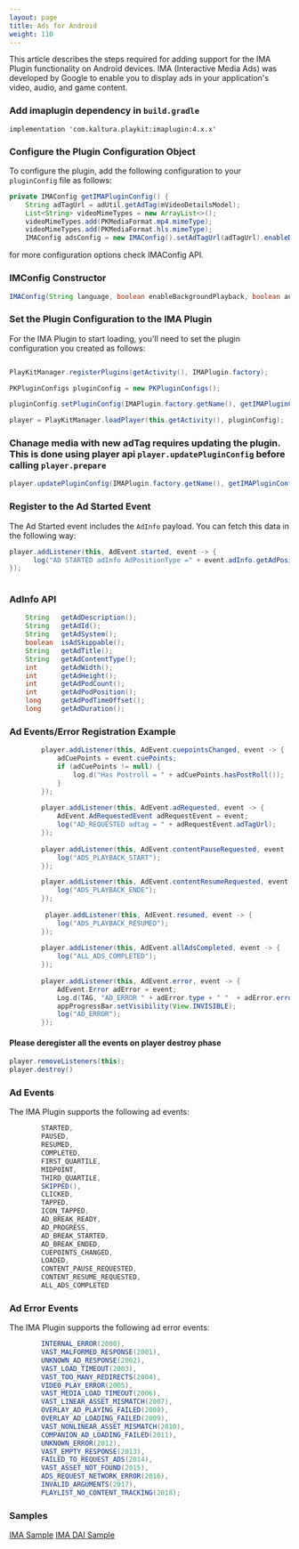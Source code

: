 ```yaml
---
layout: page
title: Ads for Android
weight: 110
---
```

This article describes the steps required for adding support for the IMA Plugin functionality on Android devices. IMA (Interactive Media Ads) was developed by Google to enable you to display ads in your application's video, audio, and game content.

### Add imaplugin dependency in `build.gradle` 

```
implementation 'com.kaltura.playkit:imaplugin:4.x.x'
```
### Configure the Plugin Configuration Object  

To configure the plugin, add the following configuration to your `pluginConfig` file as follows:

```java
private IMAConfig getIMAPluginConfig() {
    String adTagUrl = adUtil.getAdTag(mVideoDetailsModel);
    List<String> videoMimeTypes = new ArrayList<>();
    videoMimeTypes.add(PKMediaFormat.mp4.mimeType);
    videoMimeTypes.add(PKMediaFormat.hls.mimeType);
    IMAConfig adsConfig = new IMAConfig().setAdTagUrl(adTagUrl).enableDebugMode(false).setVideoMimeTypes(videoMimeTypes);
```

for more configuration options check IMAConfig API.

### IMConfig Constructor  

```java
IMAConfig(String language, boolean enableBackgroundPlayback, boolean autoPlayAdBreaks, int videoBitrate, List<String> videoMimeTypes, String adTagUrl, boolean adAttribution, boolean adCountDown)
```

### Set the Plugin Configuration to the IMA Plugin  

For the IMA Plugin to start loading, you'll need to set the plugin configuration you created as follows:

```java

PlayKitManager.registerPlugins(getActivity(), IMAPlugin.factory);

PKPluginConfigs pluginConfig = new PKPluginConfigs();

pluginConfig.setPluginConfig(IMAPlugin.factory.getName(), getIMAPluginConfig());

player = PlayKitManager.loadPlayer(this.getActivity(), pluginConfig);

```

### Chanage media with new adTag requires updating the plugin. This is done using player api `player.updatePluginConfig` before calling `player.prepare`

```java
player.updatePluginConfig(IMAPlugin.factory.getName(), getIMAPluginConfig());

```

### Register to the Ad Started Event  

The Ad Started event includes the `AdInfo` payload. You can fetch this data in the following way:

```java 
player.addListener(this, AdEvent.started, event -> {
      log("AD STARTED adInfo AdPositionType =" + event.adInfo.getAdPositionType());
});
        
```

### AdInfo API  

```java
    String   getAdDescription();
    String   getAdId();
    String   getAdSystem();
    boolean  isAdSkippable();
    String   getAdTitle();
    String   getAdContentType();
    int      getAdWidth();
    int      getAdHeight();
    int      getAdPodCount();
    int      getAdPodPosition();
    long     getAdPodTimeOffset();
    long     getAdDuration();
```

### Ad Events/Error Registration Example  


```java
        player.addListener(this, AdEvent.cuepointsChanged, event -> {
            adCuePoints = event.cuePoints;
            if (adCuePoints != null) {
                log.d("Has Postroll = " + adCuePoints.hasPostRoll());
            }
        });
        
        player.addListener(this, AdEvent.adRequested, event -> {
            AdEvent.AdRequestedEvent adRequestEvent = event;
            log("AD_REQUESTED adtag = " + adRequestEvent.adTagUrl);
        });
        
        player.addListener(this, AdEvent.contentPauseRequested, event -> {
            log("ADS_PLAYBACK_START");
        });

        player.addListener(this, AdEvent.contentResumeRequested, event -> {
            log("ADS_PLAYBACK_ENDE");
        });
        
         player.addListener(this, AdEvent.resumed, event -> {
            log("ADS_PLAYBACK_RESUMED");
        });
        
        player.addListener(this, AdEvent.allAdsCompleted, event -> {
            log("ALL_ADS_COMPLETED");
        });
        
        player.addListener(this, AdEvent.error, event -> {
            AdEvent.Error adError = event;
            Log.d(TAG, "AD_ERROR " + adError.type + " "  + adError.error.message);
            appProgressBar.setVisibility(View.INVISIBLE);
            log("AD_ERROR");
        });
```

#### Please deregister all the events on player destroy phase

```java
player.removeListeners(this);
player.destroy()
```

### Ad Events  

The IMA Plugin supports the following ad events:

```java
        STARTED,
        PAUSED,
        RESUMED,
        COMPLETED,
        FIRST_QUARTILE,
        MIDPOINT,
        THIRD_QUARTILE,
        SKIPPED(),
        CLICKED,
        TAPPED,
        ICON_TAPPED,
        AD_BREAK_READY,
        AD_PROGRESS,
        AD_BREAK_STARTED,
        AD_BREAK_ENDED,
        CUEPOINTS_CHANGED,
        LOADED,
        CONTENT_PAUSE_REQUESTED,
        CONTENT_RESUME_REQUESTED,
        ALL_ADS_COMPLETED
```
        
### Ad Error Events  

The IMA Plugin supports the following ad error events:

```java
        INTERNAL_ERROR(2000),
        VAST_MALFORMED_RESPONSE(2001),
        UNKNOWN_AD_RESPONSE(2002),
        VAST_LOAD_TIMEOUT(2003),
        VAST_TOO_MANY_REDIRECTS(2004),
        VIDEO_PLAY_ERROR(2005),
        VAST_MEDIA_LOAD_TIMEOUT(2006),
        VAST_LINEAR_ASSET_MISMATCH(2007),
        OVERLAY_AD_PLAYING_FAILED(2008),
        OVERLAY_AD_LOADING_FAILED(2009),
        VAST_NONLINEAR_ASSET_MISMATCH(2010),
        COMPANION_AD_LOADING_FAILED(2011),
        UNKNOWN_ERROR(2012),
        VAST_EMPTY_RESPONSE(2013),
        FAILED_TO_REQUEST_ADS(2014),
        VAST_ASSET_NOT_FOUND(2015),
        ADS_REQUEST_NETWORK_ERROR(2016),
        INVALID_ARGUMENTS(2017),
        PLAYLIST_NO_CONTENT_TRACKING(2018);
```

### Samples

[IMA Sample](https://github.com/kaltura/kaltura-player-android-samples/tree/master/AdvancedSamples/IMASample)
[IMA DAI Sample](https://github.com/kaltura/kaltura-player-android-samples/tree/master/AdvancedSamples/IMADAISample)
